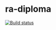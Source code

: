 # ra-diploma

[![Build status](https://ci.appveyor.com/api/projects/status/u0ppos65xoqt7vtu?svg=true)](https://ci.appveyor.com/project/Kittennik65959/ra-diploma)

